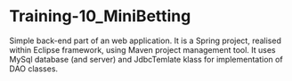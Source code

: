 # Training-10_MiniBetting
Simple back-end part of an web application. 
It is a Spring project, realised within Eclipse framework, using Maven project management tool. 
It uses MySql database (and server) and JdbcTemlate klass for implementation of DAO classes.
